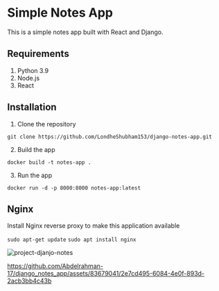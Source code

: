 # Simple Notes App
This is a simple notes app built with React and Django.

## Requirements
1. Python 3.9
2. Node.js
3. React

## Installation
1. Clone the repository
```
git clone https://github.com/LondheShubham153/django-notes-app.git
```

2. Build the app
```
docker build -t notes-app .
```

3. Run the app
```
docker run -d -p 8000:8000 notes-app:latest
```

## Nginx

Install Nginx reverse proxy to make this application available

`sudo apt-get update`
`sudo apt install nginx`



![project-djanjo-notes](https://github.com/Abdelrahman-17/django_notes_app/assets/83679041/f0c9edd4-a5f2-4b6a-95a9-dc987e2a2497)





https://github.com/Abdelrahman-17/django_notes_app/assets/83679041/2e7cd495-6084-4e0f-893d-2acb3bb4c43b




